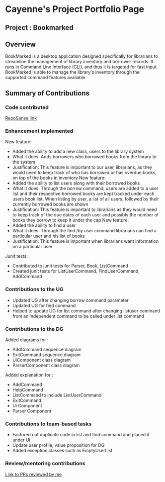 # Cayenne's Project Portfolio Page
## Project : Bookmarked

## Overview
BookMarked is a desktop application designed specifically for librarians to streamline
the management of library inventory and borrower records. It runs in Command Line Interface (CLI), 
and thus it is targeted for fast input. BookMarked is able to manage the library's inventory
through the supported command features available.

## Summary of Contributions
### Code contributed
[RepoSense link](https://nus-cs2113-ay2324s2.github.io/tp-dashboard/?search=cayennegoh&breakdown=true&sort=groupTitle%20dsc&sortWithin=title&since=2024-02-23&timeframe=commit&mergegroup=&groupSelect=groupByRepos&checkedFileTypes=docs~functional-code~test-code~other)

### Enhancement implemented
New feature:
- Added the ability to add a new class, users to the library system
- What it does: Adds borrowers who borrowed books from the library to the system
- Justification: This feature is important to our user, librarians, as they would need to keep track
of who has borrowed or has overdue books, on top of the books in inventory
New feature:
- Added the ability to list users along with their borrowed books
- What it does: Through the borrow command, users are added to a user list and their respective borrowed
books are kept tracked under each users book list. When listing by user, a list of all users, followed by
their currently borrowed books are shown
- Justification: This feature is important to librarians as they would need to keep track of the due
dates of each user and possibly the number of books they borrow to keep it under the cap
New feature:
- Added the ability to find a user
- What it does: Through the find /by user command librarians can find a particular user and his list of books
- Justification: This feature is important when librarians want information on a particular user

Junit tests:
- Contributed to junit tests for Parser, Book, ListCommand
- Created junit tests for ListUserCommand, FindUserCommand, AddCommand

### Contributions to the UG
- Updated UG after changing borrow command parameter
- Updated UG for find command
- Helped to update UG for list command after changing listuser command from an independent command
to be called under list command

### Contributions to the DG
Added diagrams for :
- AddCommand sequence diagram
- ExitCommand sequence diagram
- UiComponent class diagram
- ParserComponent class diagram

Added explanation for :
- AddCommand
- HelpCommand
- ListCommand to include ListUserCommand
- ExitCommand
- Ui Component
- Parser Component

### Contributions to team-based tasks
- Factored out duplicate code in list and find command and placed it under Ui
- Update user profile, value proposition for DG
- Added exception classes such as EmptyUserList


### Review/mentoring contributions
[Link to PRs reviewed by me](https://github.com/AY2324S2-CS2113-W13-4/tp/pulls?q=is%3Apr+reviewed-by%3A%40me+is%3Aclosed)